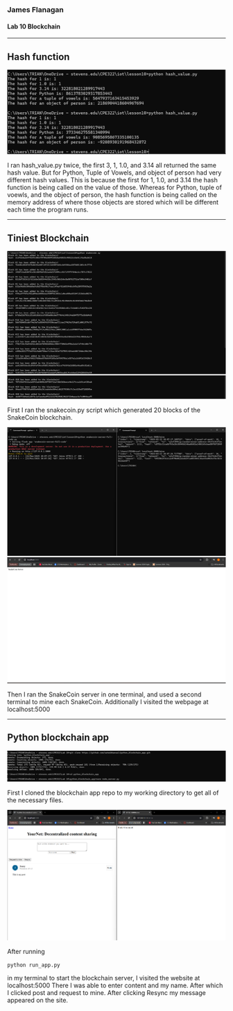 ### James Flanagan
#### Lab 10 Blockchain
---
Hash function
---
![](hash_value.png)

I ran hash_value.py twice, the first 3, 1, 1.0, and 3.14 all returned the same hash value.
But for Python, Tuple of Vowels, and object of person had very different hash values. This is because the first for 1, 1.0, and 3.14 the hash function is being called on the value of those. Whereas for Python, tuple of voewls, and the object of person, the hash function is being called on the memory address of where those objects are stored which will be different each time the program runs.

---
Tiniest Blockchain
---
![](snakecoin1.png)
![](snakecoin2.png)

First I ran the snakecoin.py script which generated 20 blocks of the SnakeCoin blockchain.




![](snakecoinblock.png)
![](snakecoinserver.png)

Then I ran the SnakeCoin server in one terminal, and used a second terminal to mine each SnakeCoin.
Additionally I visited the webpage at localhost:5000

---
Python blockchain app
---
![](nodesetup.png)

First I cloned the blockchain app repo to my working directory to get all of the necessary files.

![](Yournet.png)

After running
```
python run_app.py
```
in my terminal to start the blockchain server, I visited the website at localhost:5000
There I was able to enter content and my name. After which I clicked post and request to mine.
After clicking Resync my message appeared on the site.

